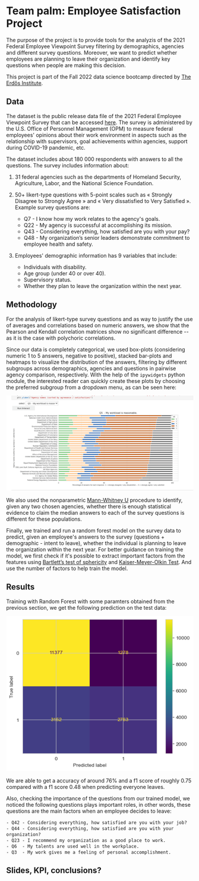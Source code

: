 
# Team palm: Employee Satisfaction Project 

The purpose of the project is to provide tools for the analyzis of the 2021 Federal Employee Viewpoint Survey filtering by demographics, agencies and different survey questions. Moreover, we want to predict whether employees are planning to leave their organization and identify key questions when people are making this decision.

This project is part of the Fall 2022 data science bootcamp directed by [The Erdős Institute](https://www.erdosinstitute.org/).

## Data

The dataset is the public release data file of the 2021 Federal Employee Viewpoint Survey that can be accessed [here](https://www.opm.gov/fevs/public-data-file). The survey is administered by the U.S. Office of Personnel Management (OPM) to measure federal employees' opinions about their work environment in aspects such as the relationship with supervisors, goal achievements within agencies, support during COVID-19 pandemic, etc.

The dataset includes about 180 000 respondents with answers to all the questions. The survey includes 
information about:

1. 31 federal agencies such as the departments of Homeland Security, Agriculture, Labor, and the National Science Foundation.

2. 50+ likert-type questions with 5-point scales such as « Strongly Disagree to Strongly Agree » and « Very dissatisfied to Very Satisfied ». Example survey questions are:

    - Q7  - I know how my work relates to the agency's goals.
    - Q22 - My agency is successful at accomplishing its mission.
    - Q43 - Considering everything, how satisfied are you with your pay?
    - Q48 - My organization’s senior leaders demonstrate commitment to employee health and safety.

3. Employees' demographic information has 9 variables that include:

    - Individuals with disability.
    - Age group (under 40 or over 40).
    - Supervisory status.
    - Whether they plan to leave the organization within the next year.

## Methodology

For the analysis of likert-type survey questions and as way to justify the use of averages and correlations based on numeric answers, we show that the Pearson and Kendall correlation matrices show no significant difference -- as it is the case with polychoric correlations.

Since our data is completely categorical, we used box-plots (considering numeric 1 to 5 answers, negative to positive), stacked bar-plots and heatmaps to visualize the distribution of the answers, filtering by different subgroups across demographics, agencies and questions in pairwise agency comparison, respectively. With the help of the `ipywidgets` python module, the interested reader can quickly create these plots by choosing the preferred subgroup from a dropdown menu, as can be seen here:

![alt text](https://github.com/PSha98/Employee-Satisfaction-project/blob/main/stacked_barplot.gif)

We also used the nonparametric [Mann-Whitney U](https://en.wikipedia.org/wiki/Mann%E2%80%93Whitney_U_test) procedure to identify, given any two chosen agencies, whether there is enough statistical evidence to claim the median answers to each of the survey questions is different for these populations.

Finally, we trained and run a random forest model on the survey data to predict, given an employee's answers to the survey (questions + demographic - intent to leave), whether the individual is planning to leave the organization within the next year.
For better guidance on training the model, we first check if it's possible to extract important factors from the features using [Bartlett’s test of sphericity](https://en.wikipedia.org/wiki/Bartlett%27s_test) and [Kaiser-Meyer-Olkin Test](https://en.wikipedia.org/wiki/Kaiser%E2%80%93Meyer%E2%80%93Olkin_test). And use the number of factors to help train the model.


## Results 
Training with Random Forest with some paramters obtained from the previous section, we get the following prediction on the test data:

![alt text](https://github.com/PSha98/Employee-Satisfaction-project/blob/main/prediction.png)

We are able to get a accuracy of around 76% and a f1 score of roughly 0.75 compared with a f1 score 0.48 when predicting everyone leaves. 

Also, checking the importance of the questions from our trained model, we noticed the following questions plays important roles, in other words, these questions are the main factors when an employee decides to leave:

    - Q42 - Considering everything, how satisfied are you with your job?
    - Q44 - Considering everything, how satisfied are you with your organization?
    - Q23 - I recommend my organization as a good place to work.
    - Q6  - My talents are used well in the workplace.
    - Q3  - My work gives me a feeling of personal accomplishment.

 


## Slides, KPI, conclusions?
